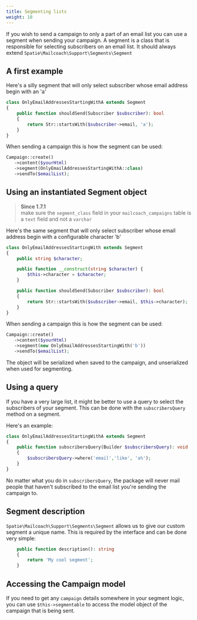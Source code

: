 ```yaml
---
title: Segmenting lists
weight: 10
---
```


If you wish to send a campaign to only a part of an email list you can use a segment when sending your campaign. A segment is a class that is responsible for selecting subscribers on an email list. It should always extend `Spatie\Mailcoach\Support\Segments\Segment`

## A first example

Here's a silly segment that will only select subscriber whose email address begin with an 'a'

```php
class OnlyEmailAddressesStartingWithA extends Segment
{
    public function shouldSend(Subscriber $subscriber): bool
    {
        return Str::startsWith($subscriber->email, 'a');
    }
}
```

When sending a campaign this is how the segment can be used:

```php
Campaign::create()
   ->content($yourHtml)
   ->segment(OnlyEmailAddressesStartingWithA::class)
   ->sendTo($emailList);
```

## Using an instantiated Segment object

> **Since 1.7.1**  
> make sure the `segment_class` field in your `mailcoach_campaigns` table is a `text` field and not a  `varchar`

Here's the same segment that will only select subscriber whose email address begin with a configurable character 'b'

```php
class OnlyEmailAddressesStartingWith extends Segment
{
    public string $character;

    public function __construct(string $character) {
        $this->character = $character;
    }

    public function shouldSend(Subscriber $subscriber): bool
    {
        return Str::startsWith($subscriber->email, $this->character);
    }
}
```

When sending a campaign this is how the segment can be used:

```php
Campaign::create()
   ->content($yourHtml)
   ->segment(new OnlyEmailAddressesStartingWith('b'))
   ->sendTo($emailList);
```

The object will be serialized when saved to the campaign, and unserialized when used for segmenting.

## Using a query

If you have a very large list, it might be better to use a query to select the subscribers of your segment. This can be done with the `subscribersQuery` method on a segment.

Here's an example:

```php
class OnlyEmailAddressesStartingWithA extends Segment
{
    public function subscribersQuery(Builder $subscribersQuery): void
    {
        $subscribersQuery->where('email','like', 'a%');
    }
}
```

No matter what you do in `subscribersQuery`, the package will never mail people that haven't subscribed to the email list you're sending the campaign to.

## Segment description

`Spatie\Mailcoach\Support\Segments\Segment` allows us to give our custom segment a unique name. This is required by the interface and can be done very simple:

```php
    public function description(): string
    {
        return 'My cool segment';
    }
```

## Accessing the Campaign model

If you need to get any `campaign` details somewhere in your segment logic, you can use `$this->segmentable` to access the model object of the campaign that is being sent.
